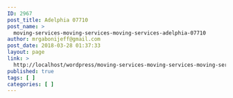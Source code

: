 ```yaml
---
ID: 2967
post_title: Adelphia 07710
post_name: >
  moving-services-moving-services-moving-services-adelphia-07710
author: mrgabonijeff@gmail.com
post_date: 2018-03-28 01:37:33
layout: page
link: >
  http://localhost/wordpress/moving-services-moving-services-moving-services-adelphia-07710/
published: true
tags: [ ]
categories: [ ]
---
```

